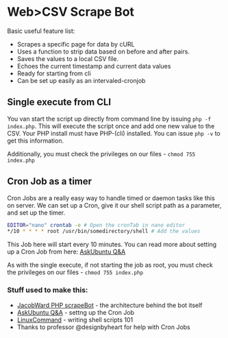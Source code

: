 # Web>CSV Scrape Bot

Basic useful feature list:

 * Scrapes a specific page for data by cURL
 * Uses a function to strip data based on before and after pairs.
 * Saves the values to a local CSV file.
 * Echoes the current timestamp and current data values
 * Ready for starting from cli
 * Can be set up easily as an intervaled-cronjob


## Single execute from CLI
You van start the script up directly from command line by issuing `php -f index.php`. This will execute the script once and add one new value to the CSV. Your PHP install must have PHP-(cli) installed. You can issue `php -v` to get this information.

Additionally, you must check the privileges on our files - `chmod 755 index.php`

## Cron Job as a timer
Cron Jobs are a really easy way to handle timed or daemon tasks like this on server. We can set up a Cron, give it our shell script path as a parameter, and set up the timer.
```sh
EDITOR="nano" crontab -e # Open the cronTab in nano editor
*/10 * * * * root /usr/bin/somedirectory/shell # Add the values
```

This Job here will start every 10 minutes. You can read more about setting up a Cron Job from here: [AskUbuntu Q&A](http://askubuntu.com/questions/2368/how-do-i-set-up-a-cron-job/2371#2371)

As with the single execute, if not starting the job as root, you must check the privileges on our files - `chmod 755 index.php`

### Stuff used to make this:

 * [JacobWard PHP scrapeBot](http://www.jacobward.co.uk/web-scraping-with-php-curl-part-1/) - the architecture behind the bot itself
 * [AskUbuntu Q&A](http://askubuntu.com/questions/2368/how-do-i-set-up-a-cron-job/2371#2371) - settng up the Cron Job
 * [LinuxCommand](http://linuxcommand.org/wss0010.php) - writing shell scripts 101
 * Thanks to professor @designbyheart for help with Cron Jobs
